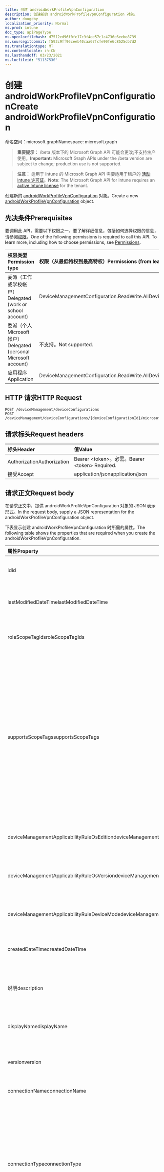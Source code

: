 ```yaml
---
title: 创建 androidWorkProfileVpnConfiguration
description: 创建新的 androidWorkProfileVpnConfiguration 对象。
author: dougeby
localization_priority: Normal
ms.prod: intune
doc_type: apiPageType
ms.openlocfilehash: d7512ed96f0fe17c9f4ee57c1c4736e6eebe8739
ms.sourcegitcommit: f592c9ff96ceeb40caa67fcfe90fe6c8525cb7d2
ms.translationtype: MT
ms.contentlocale: zh-CN
ms.lasthandoff: 03/23/2021
ms.locfileid: "51137530"
---
```

# <a name="create-androidworkprofilevpnconfiguration"></a><span data-ttu-id="711d7-103">创建 androidWorkProfileVpnConfiguration</span><span class="sxs-lookup"><span data-stu-id="711d7-103">Create androidWorkProfileVpnConfiguration</span></span>

<span data-ttu-id="711d7-104">命名空间：microsoft.graph</span><span class="sxs-lookup"><span data-stu-id="711d7-104">Namespace: microsoft.graph</span></span>

> <span data-ttu-id="711d7-105">**重要提示：** /beta 版本下的 Microsoft Graph API 可能会更改;不支持生产使用。</span><span class="sxs-lookup"><span data-stu-id="711d7-105">**Important:** Microsoft Graph APIs under the /beta version are subject to change; production use is not supported.</span></span>

> <span data-ttu-id="711d7-106">**注意：** 适用于 Intune 的 Microsoft Graph API 需要适用于租户的 [活动 Intune 许可证](https://go.microsoft.com/fwlink/?linkid=839381)。</span><span class="sxs-lookup"><span data-stu-id="711d7-106">**Note:** The Microsoft Graph API for Intune requires an [active Intune license](https://go.microsoft.com/fwlink/?linkid=839381) for the tenant.</span></span>

<span data-ttu-id="711d7-107">创建新的 [androidWorkProfileVpnConfiguration](../resources/intune-deviceconfig-androidworkprofilevpnconfiguration.md) 对象。</span><span class="sxs-lookup"><span data-stu-id="711d7-107">Create a new [androidWorkProfileVpnConfiguration](../resources/intune-deviceconfig-androidworkprofilevpnconfiguration.md) object.</span></span>

## <a name="prerequisites"></a><span data-ttu-id="711d7-108">先决条件</span><span class="sxs-lookup"><span data-stu-id="711d7-108">Prerequisites</span></span>
<span data-ttu-id="711d7-p101">要调用此 API，需要以下权限之一。要了解详细信息，包括如何选择权限的信息，请参阅[权限](/graph/permissions-reference)。</span><span class="sxs-lookup"><span data-stu-id="711d7-p101">One of the following permissions is required to call this API. To learn more, including how to choose permissions, see [Permissions](/graph/permissions-reference).</span></span>

|<span data-ttu-id="711d7-111">权限类型</span><span class="sxs-lookup"><span data-stu-id="711d7-111">Permission type</span></span>|<span data-ttu-id="711d7-112">权限（从最低特权到最高特权）</span><span class="sxs-lookup"><span data-stu-id="711d7-112">Permissions (from least to most privileged)</span></span>|
|:---|:---|
|<span data-ttu-id="711d7-113">委派（工作或学校帐户）</span><span class="sxs-lookup"><span data-stu-id="711d7-113">Delegated (work or school account)</span></span>|<span data-ttu-id="711d7-114">DeviceManagementConfiguration.ReadWrite.All</span><span class="sxs-lookup"><span data-stu-id="711d7-114">DeviceManagementConfiguration.ReadWrite.All</span></span>|
|<span data-ttu-id="711d7-115">委派（个人 Microsoft 帐户）</span><span class="sxs-lookup"><span data-stu-id="711d7-115">Delegated (personal Microsoft account)</span></span>|<span data-ttu-id="711d7-116">不支持。</span><span class="sxs-lookup"><span data-stu-id="711d7-116">Not supported.</span></span>|
|<span data-ttu-id="711d7-117">应用程序</span><span class="sxs-lookup"><span data-stu-id="711d7-117">Application</span></span>|<span data-ttu-id="711d7-118">DeviceManagementConfiguration.ReadWrite.All</span><span class="sxs-lookup"><span data-stu-id="711d7-118">DeviceManagementConfiguration.ReadWrite.All</span></span>|

## <a name="http-request"></a><span data-ttu-id="711d7-119">HTTP 请求</span><span class="sxs-lookup"><span data-stu-id="711d7-119">HTTP Request</span></span>
<!-- {
  "blockType": "ignored"
}
-->
``` http
POST /deviceManagement/deviceConfigurations
POST /deviceManagement/deviceConfigurations/{deviceConfigurationId}/microsoft.graph.windowsDomainJoinConfiguration/networkAccessConfigurations
```

## <a name="request-headers"></a><span data-ttu-id="711d7-120">请求标头</span><span class="sxs-lookup"><span data-stu-id="711d7-120">Request headers</span></span>
|<span data-ttu-id="711d7-121">标头</span><span class="sxs-lookup"><span data-stu-id="711d7-121">Header</span></span>|<span data-ttu-id="711d7-122">值</span><span class="sxs-lookup"><span data-stu-id="711d7-122">Value</span></span>|
|:---|:---|
|<span data-ttu-id="711d7-123">Authorization</span><span class="sxs-lookup"><span data-stu-id="711d7-123">Authorization</span></span>|<span data-ttu-id="711d7-124">Bearer &lt;token&gt;。必需。</span><span class="sxs-lookup"><span data-stu-id="711d7-124">Bearer &lt;token&gt; Required.</span></span>|
|<span data-ttu-id="711d7-125">接受</span><span class="sxs-lookup"><span data-stu-id="711d7-125">Accept</span></span>|<span data-ttu-id="711d7-126">application/json</span><span class="sxs-lookup"><span data-stu-id="711d7-126">application/json</span></span>|

## <a name="request-body"></a><span data-ttu-id="711d7-127">请求正文</span><span class="sxs-lookup"><span data-stu-id="711d7-127">Request body</span></span>
<span data-ttu-id="711d7-128">在请求正文中，提供 androidWorkProfileVpnConfiguration 对象的 JSON 表示形式。</span><span class="sxs-lookup"><span data-stu-id="711d7-128">In the request body, supply a JSON representation for the androidWorkProfileVpnConfiguration object.</span></span>

<span data-ttu-id="711d7-129">下表显示创建 androidWorkProfileVpnConfiguration 时所需的属性。</span><span class="sxs-lookup"><span data-stu-id="711d7-129">The following table shows the properties that are required when you create the androidWorkProfileVpnConfiguration.</span></span>

|<span data-ttu-id="711d7-130">属性</span><span class="sxs-lookup"><span data-stu-id="711d7-130">Property</span></span>|<span data-ttu-id="711d7-131">类型</span><span class="sxs-lookup"><span data-stu-id="711d7-131">Type</span></span>|<span data-ttu-id="711d7-132">说明</span><span class="sxs-lookup"><span data-stu-id="711d7-132">Description</span></span>|
|:---|:---|:---|
|<span data-ttu-id="711d7-133">id</span><span class="sxs-lookup"><span data-stu-id="711d7-133">id</span></span>|<span data-ttu-id="711d7-134">String</span><span class="sxs-lookup"><span data-stu-id="711d7-134">String</span></span>|<span data-ttu-id="711d7-135">实体的键。</span><span class="sxs-lookup"><span data-stu-id="711d7-135">Key of the entity.</span></span> <span data-ttu-id="711d7-136">继承自 [deviceConfiguration](../resources/intune-shared-deviceconfiguration.md)</span><span class="sxs-lookup"><span data-stu-id="711d7-136">Inherited from [deviceConfiguration](../resources/intune-shared-deviceconfiguration.md)</span></span>|
|<span data-ttu-id="711d7-137">lastModifiedDateTime</span><span class="sxs-lookup"><span data-stu-id="711d7-137">lastModifiedDateTime</span></span>|<span data-ttu-id="711d7-138">DateTimeOffset</span><span class="sxs-lookup"><span data-stu-id="711d7-138">DateTimeOffset</span></span>|<span data-ttu-id="711d7-139">上次修改对象的日期/时间。</span><span class="sxs-lookup"><span data-stu-id="711d7-139">DateTime the object was last modified.</span></span> <span data-ttu-id="711d7-140">继承自 [deviceConfiguration](../resources/intune-shared-deviceconfiguration.md)</span><span class="sxs-lookup"><span data-stu-id="711d7-140">Inherited from [deviceConfiguration](../resources/intune-shared-deviceconfiguration.md)</span></span>|
|<span data-ttu-id="711d7-141">roleScopeTagIds</span><span class="sxs-lookup"><span data-stu-id="711d7-141">roleScopeTagIds</span></span>|<span data-ttu-id="711d7-142">String collection</span><span class="sxs-lookup"><span data-stu-id="711d7-142">String collection</span></span>|<span data-ttu-id="711d7-143">此实体实例的范围标记列表。</span><span class="sxs-lookup"><span data-stu-id="711d7-143">List of Scope Tags for this Entity instance.</span></span> <span data-ttu-id="711d7-144">继承自 [deviceConfiguration](../resources/intune-shared-deviceconfiguration.md)</span><span class="sxs-lookup"><span data-stu-id="711d7-144">Inherited from [deviceConfiguration](../resources/intune-shared-deviceconfiguration.md)</span></span>|
|<span data-ttu-id="711d7-145">supportsScopeTags</span><span class="sxs-lookup"><span data-stu-id="711d7-145">supportsScopeTags</span></span>|<span data-ttu-id="711d7-146">Boolean</span><span class="sxs-lookup"><span data-stu-id="711d7-146">Boolean</span></span>|<span data-ttu-id="711d7-147">指示基础设备配置是否支持分配范围标记。</span><span class="sxs-lookup"><span data-stu-id="711d7-147">Indicates whether or not the underlying Device Configuration supports the assignment of scope tags.</span></span> <span data-ttu-id="711d7-148">当此值为 false 且实体对作用域用户不可见时，不允许分配给 ScopeTags 属性。</span><span class="sxs-lookup"><span data-stu-id="711d7-148">Assigning to the ScopeTags property is not allowed when this value is false and entities will not be visible to scoped users.</span></span> <span data-ttu-id="711d7-149">这适用于在 Silverlight 中创建的旧版策略，可通过在 Azure 门户中删除和重新创建策略来解决。</span><span class="sxs-lookup"><span data-stu-id="711d7-149">This occurs for Legacy policies created in Silverlight and can be resolved by deleting and recreating the policy in the Azure Portal.</span></span> <span data-ttu-id="711d7-150">此属性是只读的。</span><span class="sxs-lookup"><span data-stu-id="711d7-150">This property is read-only.</span></span> <span data-ttu-id="711d7-151">继承自 [deviceConfiguration](../resources/intune-shared-deviceconfiguration.md)</span><span class="sxs-lookup"><span data-stu-id="711d7-151">Inherited from [deviceConfiguration](../resources/intune-shared-deviceconfiguration.md)</span></span>|
|<span data-ttu-id="711d7-152">deviceManagementApplicabilityRuleOsEdition</span><span class="sxs-lookup"><span data-stu-id="711d7-152">deviceManagementApplicabilityRuleOsEdition</span></span>|[<span data-ttu-id="711d7-153">deviceManagementApplicabilityRuleOsEdition</span><span class="sxs-lookup"><span data-stu-id="711d7-153">deviceManagementApplicabilityRuleOsEdition</span></span>](../resources/intune-deviceconfig-devicemanagementapplicabilityruleosedition.md)|<span data-ttu-id="711d7-154">此策略的操作系统版本适用性。</span><span class="sxs-lookup"><span data-stu-id="711d7-154">The OS edition applicability for this Policy.</span></span> <span data-ttu-id="711d7-155">继承自 [deviceConfiguration](../resources/intune-shared-deviceconfiguration.md)</span><span class="sxs-lookup"><span data-stu-id="711d7-155">Inherited from [deviceConfiguration](../resources/intune-shared-deviceconfiguration.md)</span></span>|
|<span data-ttu-id="711d7-156">deviceManagementApplicabilityRuleOsVersion</span><span class="sxs-lookup"><span data-stu-id="711d7-156">deviceManagementApplicabilityRuleOsVersion</span></span>|[<span data-ttu-id="711d7-157">deviceManagementApplicabilityRuleOsVersion</span><span class="sxs-lookup"><span data-stu-id="711d7-157">deviceManagementApplicabilityRuleOsVersion</span></span>](../resources/intune-deviceconfig-devicemanagementapplicabilityruleosversion.md)|<span data-ttu-id="711d7-158">此策略的操作系统版本适用性规则。</span><span class="sxs-lookup"><span data-stu-id="711d7-158">The OS version applicability rule for this Policy.</span></span> <span data-ttu-id="711d7-159">继承自 [deviceConfiguration](../resources/intune-shared-deviceconfiguration.md)</span><span class="sxs-lookup"><span data-stu-id="711d7-159">Inherited from [deviceConfiguration](../resources/intune-shared-deviceconfiguration.md)</span></span>|
|<span data-ttu-id="711d7-160">deviceManagementApplicabilityRuleDeviceMode</span><span class="sxs-lookup"><span data-stu-id="711d7-160">deviceManagementApplicabilityRuleDeviceMode</span></span>|[<span data-ttu-id="711d7-161">deviceManagementApplicabilityRuleDeviceMode</span><span class="sxs-lookup"><span data-stu-id="711d7-161">deviceManagementApplicabilityRuleDeviceMode</span></span>](../resources/intune-deviceconfig-devicemanagementapplicabilityruledevicemode.md)|<span data-ttu-id="711d7-162">此策略的设备模式适用性规则。</span><span class="sxs-lookup"><span data-stu-id="711d7-162">The device mode applicability rule for this Policy.</span></span> <span data-ttu-id="711d7-163">继承自 [deviceConfiguration](../resources/intune-shared-deviceconfiguration.md)</span><span class="sxs-lookup"><span data-stu-id="711d7-163">Inherited from [deviceConfiguration](../resources/intune-shared-deviceconfiguration.md)</span></span>|
|<span data-ttu-id="711d7-164">createdDateTime</span><span class="sxs-lookup"><span data-stu-id="711d7-164">createdDateTime</span></span>|<span data-ttu-id="711d7-165">DateTimeOffset</span><span class="sxs-lookup"><span data-stu-id="711d7-165">DateTimeOffset</span></span>|<span data-ttu-id="711d7-166">创建对象的日期/时间。</span><span class="sxs-lookup"><span data-stu-id="711d7-166">DateTime the object was created.</span></span> <span data-ttu-id="711d7-167">继承自 [deviceConfiguration](../resources/intune-shared-deviceconfiguration.md)</span><span class="sxs-lookup"><span data-stu-id="711d7-167">Inherited from [deviceConfiguration](../resources/intune-shared-deviceconfiguration.md)</span></span>|
|<span data-ttu-id="711d7-168">说明</span><span class="sxs-lookup"><span data-stu-id="711d7-168">description</span></span>|<span data-ttu-id="711d7-169">String</span><span class="sxs-lookup"><span data-stu-id="711d7-169">String</span></span>|<span data-ttu-id="711d7-170">管理员提供的设备配置的说明。</span><span class="sxs-lookup"><span data-stu-id="711d7-170">Admin provided description of the Device Configuration.</span></span> <span data-ttu-id="711d7-171">继承自 [deviceConfiguration](../resources/intune-shared-deviceconfiguration.md)</span><span class="sxs-lookup"><span data-stu-id="711d7-171">Inherited from [deviceConfiguration](../resources/intune-shared-deviceconfiguration.md)</span></span>|
|<span data-ttu-id="711d7-172">displayName</span><span class="sxs-lookup"><span data-stu-id="711d7-172">displayName</span></span>|<span data-ttu-id="711d7-173">String</span><span class="sxs-lookup"><span data-stu-id="711d7-173">String</span></span>|<span data-ttu-id="711d7-174">管理员提供的设备配置的名称。</span><span class="sxs-lookup"><span data-stu-id="711d7-174">Admin provided name of the device configuration.</span></span> <span data-ttu-id="711d7-175">继承自 [deviceConfiguration](../resources/intune-shared-deviceconfiguration.md)</span><span class="sxs-lookup"><span data-stu-id="711d7-175">Inherited from [deviceConfiguration](../resources/intune-shared-deviceconfiguration.md)</span></span>|
|<span data-ttu-id="711d7-176">version</span><span class="sxs-lookup"><span data-stu-id="711d7-176">version</span></span>|<span data-ttu-id="711d7-177">Int32</span><span class="sxs-lookup"><span data-stu-id="711d7-177">Int32</span></span>|<span data-ttu-id="711d7-178">设备配置的版本。</span><span class="sxs-lookup"><span data-stu-id="711d7-178">Version of the device configuration.</span></span> <span data-ttu-id="711d7-179">继承自 [deviceConfiguration](../resources/intune-shared-deviceconfiguration.md)</span><span class="sxs-lookup"><span data-stu-id="711d7-179">Inherited from [deviceConfiguration](../resources/intune-shared-deviceconfiguration.md)</span></span>|
|<span data-ttu-id="711d7-180">connectionName</span><span class="sxs-lookup"><span data-stu-id="711d7-180">connectionName</span></span>|<span data-ttu-id="711d7-181">String</span><span class="sxs-lookup"><span data-stu-id="711d7-181">String</span></span>|<span data-ttu-id="711d7-182">向用户显示的连接名称。</span><span class="sxs-lookup"><span data-stu-id="711d7-182">Connection name displayed to the user.</span></span>|
|<span data-ttu-id="711d7-183">connectionType</span><span class="sxs-lookup"><span data-stu-id="711d7-183">connectionType</span></span>|[<span data-ttu-id="711d7-184">androidWorkProfileVpnConnectionType</span><span class="sxs-lookup"><span data-stu-id="711d7-184">androidWorkProfileVpnConnectionType</span></span>](../resources/intune-deviceconfig-androidworkprofilevpnconnectiontype.md)|<span data-ttu-id="711d7-185">连接类型。</span><span class="sxs-lookup"><span data-stu-id="711d7-185">Connection type.</span></span> <span data-ttu-id="711d7-186">可取值为：`ciscoAnyConnect`、`pulseSecure`、`f5EdgeClient`、`dellSonicWallMobileConnect`、`checkPointCapsuleVpn`、`citrix`、`paloAltoGlobalProtect`、`microsoftTunnel`、`netMotionMobility`、`microsoftProtect`。</span><span class="sxs-lookup"><span data-stu-id="711d7-186">Possible values are: `ciscoAnyConnect`, `pulseSecure`, `f5EdgeClient`, `dellSonicWallMobileConnect`, `checkPointCapsuleVpn`, `citrix`, `paloAltoGlobalProtect`, `microsoftTunnel`, `netMotionMobility`, `microsoftProtect`.</span></span>|
|<span data-ttu-id="711d7-187">role</span><span class="sxs-lookup"><span data-stu-id="711d7-187">role</span></span>|<span data-ttu-id="711d7-188">String</span><span class="sxs-lookup"><span data-stu-id="711d7-188">String</span></span>|<span data-ttu-id="711d7-189">将连接类型设置为 Pulse Secure 时的角色。</span><span class="sxs-lookup"><span data-stu-id="711d7-189">Role when connection type is set to Pulse Secure.</span></span>|
|<span data-ttu-id="711d7-190">realm</span><span class="sxs-lookup"><span data-stu-id="711d7-190">realm</span></span>|<span data-ttu-id="711d7-191">String</span><span class="sxs-lookup"><span data-stu-id="711d7-191">String</span></span>|<span data-ttu-id="711d7-192">将连接类型设置为 Pulse Secure 时的领域。</span><span class="sxs-lookup"><span data-stu-id="711d7-192">Realm when connection type is set to Pulse Secure.</span></span>|
|<span data-ttu-id="711d7-193">服务器</span><span class="sxs-lookup"><span data-stu-id="711d7-193">servers</span></span>|<span data-ttu-id="711d7-194">[vpnServer](../resources/intune-deviceconfig-vpnserver.md) 集合</span><span class="sxs-lookup"><span data-stu-id="711d7-194">[vpnServer](../resources/intune-deviceconfig-vpnserver.md) collection</span></span>|<span data-ttu-id="711d7-195">网络上 VPN 服务器的列表。</span><span class="sxs-lookup"><span data-stu-id="711d7-195">List of VPN Servers on the network.</span></span> <span data-ttu-id="711d7-196">确保最终用户可以访问这些网络位置。</span><span class="sxs-lookup"><span data-stu-id="711d7-196">Make sure end users can access these network locations.</span></span> <span data-ttu-id="711d7-197">该集合最多可包含 500 个元素。</span><span class="sxs-lookup"><span data-stu-id="711d7-197">This collection can contain a maximum of 500 elements.</span></span>|
|<span data-ttu-id="711d7-198">fingerprint</span><span class="sxs-lookup"><span data-stu-id="711d7-198">fingerprint</span></span>|<span data-ttu-id="711d7-199">String</span><span class="sxs-lookup"><span data-stu-id="711d7-199">String</span></span>|<span data-ttu-id="711d7-200">指纹是一个字符串，用于验证 VPN 服务器是否可信任，这仅适用于连接类型为"检查点胶囊式 VPN"时。</span><span class="sxs-lookup"><span data-stu-id="711d7-200">Fingerprint is a string that will be used to verify the VPN server can be trusted, which is only applicable when connection type is Check Point Capsule VPN.</span></span>|
|<span data-ttu-id="711d7-201">customData</span><span class="sxs-lookup"><span data-stu-id="711d7-201">customData</span></span>|<span data-ttu-id="711d7-202">[keyValue](../resources/intune-deviceconfig-keyvalue.md) 集合</span><span class="sxs-lookup"><span data-stu-id="711d7-202">[keyValue](../resources/intune-deviceconfig-keyvalue.md) collection</span></span>|<span data-ttu-id="711d7-203">连接类型设置为 Citrix 时自定义数据。</span><span class="sxs-lookup"><span data-stu-id="711d7-203">Custom data when connection type is set to Citrix.</span></span> <span data-ttu-id="711d7-204">此集合最多可包含 25 个元素。</span><span class="sxs-lookup"><span data-stu-id="711d7-204">This collection can contain a maximum of 25 elements.</span></span>|
|<span data-ttu-id="711d7-205">customKeyValueData</span><span class="sxs-lookup"><span data-stu-id="711d7-205">customKeyValueData</span></span>|<span data-ttu-id="711d7-206">[keyValuePair](../resources/intune-shared-keyvaluepair.md) 集合</span><span class="sxs-lookup"><span data-stu-id="711d7-206">[keyValuePair](../resources/intune-shared-keyvaluepair.md) collection</span></span>|<span data-ttu-id="711d7-207">连接类型设置为 Citrix 时自定义数据。</span><span class="sxs-lookup"><span data-stu-id="711d7-207">Custom data when connection type is set to Citrix.</span></span> <span data-ttu-id="711d7-208">此集合最多可包含 25 个元素。</span><span class="sxs-lookup"><span data-stu-id="711d7-208">This collection can contain a maximum of 25 elements.</span></span>|
|<span data-ttu-id="711d7-209">authenticationMethod</span><span class="sxs-lookup"><span data-stu-id="711d7-209">authenticationMethod</span></span>|[<span data-ttu-id="711d7-210">vpnAuthenticationMethod</span><span class="sxs-lookup"><span data-stu-id="711d7-210">vpnAuthenticationMethod</span></span>](../resources/intune-deviceconfig-vpnauthenticationmethod.md)|<span data-ttu-id="711d7-211">身份验证方法。</span><span class="sxs-lookup"><span data-stu-id="711d7-211">Authentication method.</span></span> <span data-ttu-id="711d7-212">可取值为：`certificate`、`usernameAndPassword`、`sharedSecret`、`derivedCredential`、`azureAD`。</span><span class="sxs-lookup"><span data-stu-id="711d7-212">Possible values are: `certificate`, `usernameAndPassword`, `sharedSecret`, `derivedCredential`, `azureAD`.</span></span>|
|<span data-ttu-id="711d7-213">proxyServer</span><span class="sxs-lookup"><span data-stu-id="711d7-213">proxyServer</span></span>|[<span data-ttu-id="711d7-214">vpnProxyServer</span><span class="sxs-lookup"><span data-stu-id="711d7-214">vpnProxyServer</span></span>](../resources/intune-deviceconfig-vpnproxyserver.md)|<span data-ttu-id="711d7-215">代理服务器。</span><span class="sxs-lookup"><span data-stu-id="711d7-215">Proxy server.</span></span>|
|<span data-ttu-id="711d7-216">targetedPackageIds</span><span class="sxs-lookup"><span data-stu-id="711d7-216">targetedPackageIds</span></span>|<span data-ttu-id="711d7-217">String collection</span><span class="sxs-lookup"><span data-stu-id="711d7-217">String collection</span></span>|<span data-ttu-id="711d7-218">目标应用包 ID。</span><span class="sxs-lookup"><span data-stu-id="711d7-218">Targeted App package IDs.</span></span>|
|<span data-ttu-id="711d7-219">targetedMobileApps</span><span class="sxs-lookup"><span data-stu-id="711d7-219">targetedMobileApps</span></span>|<span data-ttu-id="711d7-220">[appListItem](../resources/intune-deviceconfig-applistitem.md) 集合</span><span class="sxs-lookup"><span data-stu-id="711d7-220">[appListItem](../resources/intune-deviceconfig-applistitem.md) collection</span></span>|<span data-ttu-id="711d7-221">目标移动应用。</span><span class="sxs-lookup"><span data-stu-id="711d7-221">Targeted mobile apps.</span></span> <span data-ttu-id="711d7-222">该集合最多可包含 500 个元素。</span><span class="sxs-lookup"><span data-stu-id="711d7-222">This collection can contain a maximum of 500 elements.</span></span>|
|<span data-ttu-id="711d7-223">alwaysOn</span><span class="sxs-lookup"><span data-stu-id="711d7-223">alwaysOn</span></span>|<span data-ttu-id="711d7-224">Boolean</span><span class="sxs-lookup"><span data-stu-id="711d7-224">Boolean</span></span>|<span data-ttu-id="711d7-225">是否启用始终启用 VPN 连接。</span><span class="sxs-lookup"><span data-stu-id="711d7-225">Whether or not to enable always-on VPN connection.</span></span>|
|<span data-ttu-id="711d7-226">alwaysOnLockdown</span><span class="sxs-lookup"><span data-stu-id="711d7-226">alwaysOnLockdown</span></span>|<span data-ttu-id="711d7-227">Boolean</span><span class="sxs-lookup"><span data-stu-id="711d7-227">Boolean</span></span>|<span data-ttu-id="711d7-228">如果始终启用 VPN 连接，是否在断开 VPN 连接时锁定网络流量。</span><span class="sxs-lookup"><span data-stu-id="711d7-228">If always-on VPN connection is enabled, whether or not to lock network traffic when that VPN is disconnected.</span></span>|
|<span data-ttu-id="711d7-229">microsoftTunnelSiteId</span><span class="sxs-lookup"><span data-stu-id="711d7-229">microsoftTunnelSiteId</span></span>|<span data-ttu-id="711d7-230">String</span><span class="sxs-lookup"><span data-stu-id="711d7-230">String</span></span>|<span data-ttu-id="711d7-231">Microsoft 隧道站点 ID。</span><span class="sxs-lookup"><span data-stu-id="711d7-231">Microsoft Tunnel site ID.</span></span>|



## <a name="response"></a><span data-ttu-id="711d7-232">响应</span><span class="sxs-lookup"><span data-stu-id="711d7-232">Response</span></span>
<span data-ttu-id="711d7-233">如果成功，此方法在响应正文 `201 Created` 中返回 响应代码和 [androidWorkProfileVpnConfiguration](../resources/intune-deviceconfig-androidworkprofilevpnconfiguration.md) 对象。</span><span class="sxs-lookup"><span data-stu-id="711d7-233">If successful, this method returns a `201 Created` response code and a [androidWorkProfileVpnConfiguration](../resources/intune-deviceconfig-androidworkprofilevpnconfiguration.md) object in the response body.</span></span>

## <a name="example"></a><span data-ttu-id="711d7-234">示例</span><span class="sxs-lookup"><span data-stu-id="711d7-234">Example</span></span>

### <a name="request"></a><span data-ttu-id="711d7-235">请求</span><span class="sxs-lookup"><span data-stu-id="711d7-235">Request</span></span>
<span data-ttu-id="711d7-236">下面是一个请求示例。</span><span class="sxs-lookup"><span data-stu-id="711d7-236">Here is an example of the request.</span></span>
``` http
POST https://graph.microsoft.com/beta/deviceManagement/deviceConfigurations
Content-type: application/json
Content-length: 2422

{
  "@odata.type": "#microsoft.graph.androidWorkProfileVpnConfiguration",
  "roleScopeTagIds": [
    "Role Scope Tag Ids value"
  ],
  "supportsScopeTags": true,
  "deviceManagementApplicabilityRuleOsEdition": {
    "@odata.type": "microsoft.graph.deviceManagementApplicabilityRuleOsEdition",
    "osEditionTypes": [
      "windows10EnterpriseN"
    ],
    "name": "Name value",
    "ruleType": "exclude"
  },
  "deviceManagementApplicabilityRuleOsVersion": {
    "@odata.type": "microsoft.graph.deviceManagementApplicabilityRuleOsVersion",
    "minOSVersion": "Min OSVersion value",
    "maxOSVersion": "Max OSVersion value",
    "name": "Name value",
    "ruleType": "exclude"
  },
  "deviceManagementApplicabilityRuleDeviceMode": {
    "@odata.type": "microsoft.graph.deviceManagementApplicabilityRuleDeviceMode",
    "deviceMode": "sModeConfiguration",
    "name": "Name value",
    "ruleType": "exclude"
  },
  "description": "Description value",
  "displayName": "Display Name value",
  "version": 7,
  "connectionName": "Connection Name value",
  "connectionType": "pulseSecure",
  "role": "Role value",
  "realm": "Realm value",
  "servers": [
    {
      "@odata.type": "microsoft.graph.vpnServer",
      "description": "Description value",
      "address": "Address value",
      "isDefaultServer": true
    }
  ],
  "fingerprint": "Fingerprint value",
  "customData": [
    {
      "@odata.type": "microsoft.graph.keyValue",
      "key": "Key value",
      "value": "Value value"
    }
  ],
  "customKeyValueData": [
    {
      "@odata.type": "microsoft.graph.keyValuePair",
      "name": "Name value",
      "value": "Value value"
    }
  ],
  "authenticationMethod": "usernameAndPassword",
  "proxyServer": {
    "@odata.type": "microsoft.graph.vpnProxyServer",
    "automaticConfigurationScriptUrl": "https://example.com/automaticConfigurationScriptUrl/",
    "address": "Address value",
    "port": 4
  },
  "targetedPackageIds": [
    "Targeted Package Ids value"
  ],
  "targetedMobileApps": [
    {
      "@odata.type": "microsoft.graph.appListItem",
      "name": "Name value",
      "publisher": "Publisher value",
      "appStoreUrl": "https://example.com/appStoreUrl/",
      "appId": "App Id value"
    }
  ],
  "alwaysOn": true,
  "alwaysOnLockdown": true,
  "microsoftTunnelSiteId": "Microsoft Tunnel Site Id value"
}
```

### <a name="response"></a><span data-ttu-id="711d7-237">响应</span><span class="sxs-lookup"><span data-stu-id="711d7-237">Response</span></span>
<span data-ttu-id="711d7-p119">下面是一个响应示例。注意：为了简单起见，可能会将此处所示的响应对象截断。将从实际调用中返回所有属性。</span><span class="sxs-lookup"><span data-stu-id="711d7-p119">Here is an example of the response. Note: The response object shown here may be truncated for brevity. All of the properties will be returned from an actual call.</span></span>
``` http
HTTP/1.1 201 Created
Content-Type: application/json
Content-Length: 2594

{
  "@odata.type": "#microsoft.graph.androidWorkProfileVpnConfiguration",
  "id": "32910378-0378-3291-7803-913278039132",
  "lastModifiedDateTime": "2017-01-01T00:00:35.1329464-08:00",
  "roleScopeTagIds": [
    "Role Scope Tag Ids value"
  ],
  "supportsScopeTags": true,
  "deviceManagementApplicabilityRuleOsEdition": {
    "@odata.type": "microsoft.graph.deviceManagementApplicabilityRuleOsEdition",
    "osEditionTypes": [
      "windows10EnterpriseN"
    ],
    "name": "Name value",
    "ruleType": "exclude"
  },
  "deviceManagementApplicabilityRuleOsVersion": {
    "@odata.type": "microsoft.graph.deviceManagementApplicabilityRuleOsVersion",
    "minOSVersion": "Min OSVersion value",
    "maxOSVersion": "Max OSVersion value",
    "name": "Name value",
    "ruleType": "exclude"
  },
  "deviceManagementApplicabilityRuleDeviceMode": {
    "@odata.type": "microsoft.graph.deviceManagementApplicabilityRuleDeviceMode",
    "deviceMode": "sModeConfiguration",
    "name": "Name value",
    "ruleType": "exclude"
  },
  "createdDateTime": "2017-01-01T00:02:43.5775965-08:00",
  "description": "Description value",
  "displayName": "Display Name value",
  "version": 7,
  "connectionName": "Connection Name value",
  "connectionType": "pulseSecure",
  "role": "Role value",
  "realm": "Realm value",
  "servers": [
    {
      "@odata.type": "microsoft.graph.vpnServer",
      "description": "Description value",
      "address": "Address value",
      "isDefaultServer": true
    }
  ],
  "fingerprint": "Fingerprint value",
  "customData": [
    {
      "@odata.type": "microsoft.graph.keyValue",
      "key": "Key value",
      "value": "Value value"
    }
  ],
  "customKeyValueData": [
    {
      "@odata.type": "microsoft.graph.keyValuePair",
      "name": "Name value",
      "value": "Value value"
    }
  ],
  "authenticationMethod": "usernameAndPassword",
  "proxyServer": {
    "@odata.type": "microsoft.graph.vpnProxyServer",
    "automaticConfigurationScriptUrl": "https://example.com/automaticConfigurationScriptUrl/",
    "address": "Address value",
    "port": 4
  },
  "targetedPackageIds": [
    "Targeted Package Ids value"
  ],
  "targetedMobileApps": [
    {
      "@odata.type": "microsoft.graph.appListItem",
      "name": "Name value",
      "publisher": "Publisher value",
      "appStoreUrl": "https://example.com/appStoreUrl/",
      "appId": "App Id value"
    }
  ],
  "alwaysOn": true,
  "alwaysOnLockdown": true,
  "microsoftTunnelSiteId": "Microsoft Tunnel Site Id value"
}
```




